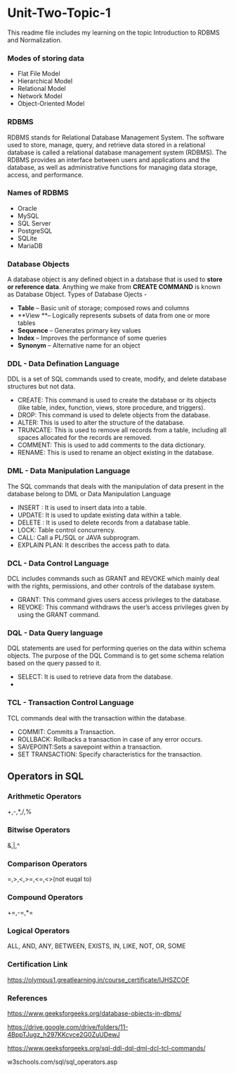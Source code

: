 # Unit-Two-Topic-1
This readme file includes my learning on the topic Introduction to RDBMS and Normalization.

### Modes of storing data
- Flat File Model
- Hierarchical Model
- Relational Model
- Network Model
- Object-Oriented Model

### RDBMS
RDBMS stands for Relational Database Management System. The software used to store, manage, query, and retrieve data stored in a relational database is called a relational database management system (RDBMS). The RDBMS provides an interface between users and applications and the database, as well as administrative functions for managing data storage, access, and performance.

### Names of RDBMS
- Oracle
- MySQL
- SQL Server
- PostgreSQL
- SQLite
- MariaDB

### Database Objects
A database object is any defined object in a database that is used to **store or reference data**. Anything we make from **CREATE COMMAND** is known as Database Object.
Types of Database Ojects -
- **Table** – Basic unit of storage; composed rows and columns
- **View **– Logically represents subsets of data from one or more tables
- **Sequence** – Generates primary key values
- **Index** – Improves the performance of some queries
- **Synonym** – Alternative name for an object

### DDL - Data Defination Language
DDL is a set of SQL commands used to create, modify, and delete database structures but not data. 

- CREATE: This command is used to create the database or its objects (like table, index, function, views, store procedure, and triggers).
- DROP: This command is used to delete objects from the database.
- ALTER: This is used to alter the structure of the database.
- TRUNCATE: This is used to remove all records from a table, including all spaces allocated for the records are removed.
- COMMENT: This is used to add comments to the data dictionary.
- RENAME: This is used to rename an object existing in the database.

### DML - Data Manipulation Language
The SQL commands that deals with the manipulation of data present in the database belong to DML or Data Manipulation Language
- INSERT : It is used to insert data into a table.
- UPDATE: It is used to update existing data within a table.
- DELETE : It is used to delete records from a database table.
- LOCK: Table control concurrency.
- CALL: Call a PL/SQL or JAVA subprogram.
- EXPLAIN PLAN: It describes the access path to data.

### DCL - Data Control Language
DCL includes commands such as GRANT and REVOKE which mainly deal with the rights, permissions, and other controls of the database system. 
- GRANT: This command gives users access privileges to the database.
- REVOKE: This command withdraws the user’s access privileges given by using the GRANT command.

### DQL - Data Query language
DQL statements are used for performing queries on the data within schema objects. The purpose of the DQL Command is to get some schema relation based on the query passed to it. 
- SELECT: It is used to retrieve data from the database.
- 
### TCL - Transaction Control Language
TCL commands deal with the transaction within the database. 
- COMMIT: Commits a Transaction.
- ROLLBACK: Rollbacks a transaction in case of any error occurs.
- SAVEPOINT:Sets a savepoint within a transaction.
- SET TRANSACTION: Specify characteristics for the transaction.

## Operators in SQL
### Arithmetic Operators
+,-,*,/,%

### Bitwise Operators
&,|,^

### Comparison Operators
=,>,<,>=,<=,<>(not euqal to)

### Compound Operators
+=,-=,*=

### Logical Operators
ALL, AND, ANY, BETWEEN, EXISTS, IN, LIKE, NOT, OR, SOME

### Certification Link
https://olympus1.greatlearning.in/course_certificate/IJHSZCOF

### References
https://www.geeksforgeeks.org/database-objects-in-dbms/

https://drive.google.com/drive/folders/11-4BppTJugz_h297KKcvce2G0ZuUDewJ

https://www.geeksforgeeks.org/sql-ddl-dql-dml-dcl-tcl-commands/

w3schools.com/sql/sql_operators.asp


